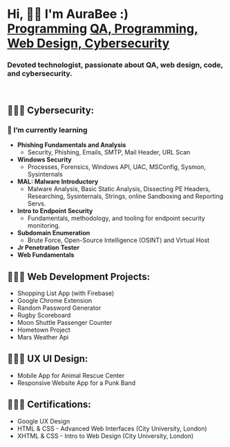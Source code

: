 <h1>Hi, 👋🏽 I'm AuraBee :) <br/><a href="https://github.com//AuraBee">Programming</a> <a href="https://www.linkedin.com/in/askye-qa-ux-webdeveloper-cybersec/">QA, Programming, Web Design, Cybersecurity</a></h1>
<h3> Devoted technologist, passionate about QA, web design, code, and cybersecurity. </h3>
</br>

<h2> 👩🏽‍💻 Cybersecurity: </h2>
<h3>🌱 I’m currently learning </h3> 

- <b>Phishing Fundamentals and Analysis</b>
  - Security, Phishing, Emails, SMTP, Mail Header, URL Scan
- <b>Windows Security</b>
  - Processes, Forensics, Windows API, UAC, MSConfig,  Sysmon, Sysinternals
- <b>MAL: Malware Introductory</b>
  - Malware Analysis, Basic Static Analysis, Dissecting PE Headers, Researching, Sysinternals, Strings, online Sandboxing and Reporting Servs.
- <b>Intro to Endpoint Security</b>
  - Fundamentals, methodology, and tooling for endpoint security monitoring.
- <b>Subdomain Enumeration</b>
  - Brute Force, Open-Source Intelligence (OSINT) and Virtual Host
- <b>Jr Penetration Tester</b>
- <b>Web Fundamentals</b>



<h2>👩🏽‍💻 Web Development Projects: </h2>

-  Shopping List App (with Firebase)
-  Google Chrome Extension
-  Random Password Generator
-  Rugby Scoreboard
-  Moon Shuttle Passenger Counter
-  Hometown Project
-  Mars Weather Api


<h2> 👩🏽‍🎨 UX UI Design: </h2>

-  Mobile App for Animal Rescue Center
-  Responsive Website App for a Punk Band
  


<h2> 👩🏽‍🎓 Certifications: </h2>

-  Google UX Design
-  HTML & CSS - Advanced Web Interfaces (City University, London)
-  XHTML & CSS - Intro to Web Design (City University, London)
